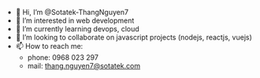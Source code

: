 - 👋 Hi, I’m @Sotatek-ThangNguyen7
- 👀 I’m interested in web development
- 🌱 I’m currently learning devops, cloud
- 💞️ I’m looking to collaborate on javascript projects (nodejs, reactjs, vuejs)
- 📫 How to reach me:  
  + phone: 0968 023 297
  + mail: thang.nguyen7@sotatek.com
<!---
Sotatek-ThangNguyen7/Sotatek-ThangNguyen7 is a ✨ special ✨ repository because its `README.md` (this file) appears on your GitHub profile.
You can click the Preview link to take a look at your changes.
--->
